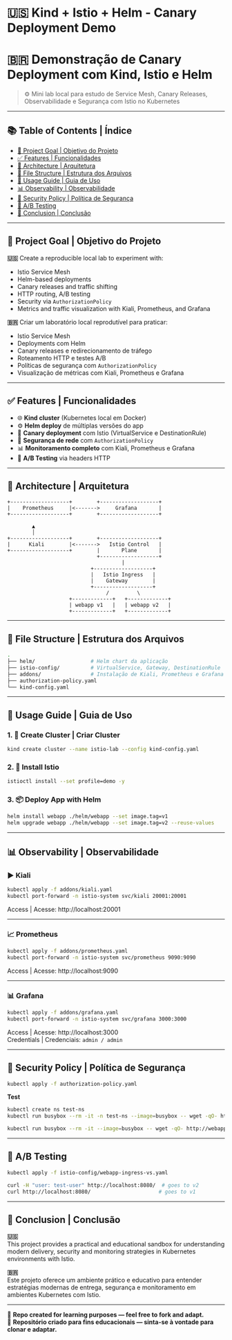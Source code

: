 # 🇺🇸 Kind + Istio + Helm - Canary Deployment Demo  
# 🇧🇷 Demonstração de Canary Deployment com Kind, Istio e Helm

> ⚙️ Mini lab local para estudo de Service Mesh, Canary Releases, Observabilidade e Segurança com Istio no Kubernetes

---

## 📚 Table of Contents | Índice

- [🎯 Project Goal | Objetivo do Projeto](#-project-goal--objetivo-do-projeto)
- [✅ Features | Funcionalidades](#-features--funcionalidades)
- [🧱 Architecture | Arquitetura](#-architecture--arquitetura)
- [📁 File Structure | Estrutura dos Arquivos](#-file-structure--estrutura-dos-arquivos)
- [🚀 Usage Guide | Guia de Uso](#-usage-guide--guia-de-uso)
- [📊 Observability | Observabilidade](#-observability--observabilidade)
- [🔐 Security Policy | Política de Segurança](#-security-policy--política-de-segurança)
- [🧪 A/B Testing](#-ab-testing)
- [🧠 Conclusion | Conclusão](#-conclusion--conclusão)

---

## 🎯 Project Goal | Objetivo do Projeto

**🇺🇸** Create a reproducible local lab to experiment with:
- Istio Service Mesh
- Helm-based deployments
- Canary releases and traffic shifting
- HTTP routing, A/B testing
- Security via `AuthorizationPolicy`
- Metrics and traffic visualization with Kiali, Prometheus, and Grafana

**🇧🇷** Criar um laboratório local reprodutível para praticar:
- Istio Service Mesh
- Deployments com Helm
- Canary releases e redirecionamento de tráfego
- Roteamento HTTP e testes A/B
- Políticas de segurança com `AuthorizationPolicy`
- Visualização de métricas com Kiali, Prometheus e Grafana

---

## ✅ Features | Funcionalidades

- 🌐 **Kind cluster** (Kubernetes local em Docker)
- ⚙️ **Helm deploy** de múltiplas versões do app
- 🎯 **Canary deployment** com Istio (VirtualService e DestinationRule)
- 🔐 **Segurança de rede** com `AuthorizationPolicy`
- 📊 **Monitoramento completo** com Kiali, Prometheus e Grafana
- 🧪 **A/B Testing** via headers HTTP

---

## 🧱 Architecture | Arquitetura

```
+-------------------+        +-------------------+
|    Prometheus     |<------->     Grafana       |
+-------------------+        +-------------------+

        ▲
        │
+-------------------+        +-------------------+
|      Kiali        |<------->   Istio Control   |
+-------------------+        |       Plane       |
                             +-------------------+
                                     |
                           +-------------------+
                           |   Istio Ingress   |
                           |    Gateway        |
                           +-------------------+
                                /         \
                    +-------------+   +-------------+
                    | webapp v1   |   | webapp v2   |
                    +-------------+   +-------------+
```

---

## 📁 File Structure | Estrutura dos Arquivos

```bash
.
├── helm/                  # Helm chart da aplicação
├── istio-config/          # VirtualService, Gateway, DestinationRule
├── addons/                # Instalação de Kiali, Prometheus e Grafana
├── authorization-policy.yaml
└── kind-config.yaml
```

---

## 🚀 Usage Guide | Guia de Uso

### 1. 🔧 Create Cluster | Criar Cluster

```bash
kind create cluster --name istio-lab --config kind-config.yaml
```

### 2. 🚀 Install Istio

```bash
istioctl install --set profile=demo -y
```

### 3. 📦 Deploy App with Helm

```bash
helm install webapp ./helm/webapp --set image.tag=v1
helm upgrade webapp ./helm/webapp --set image.tag=v2 --reuse-values
```

---

## 📊 Observability | Observabilidade

### ▶️ Kiali

```bash
kubectl apply -f addons/kiali.yaml
kubectl port-forward -n istio-system svc/kiali 20001:20001
```
Access | Acesse: http://localhost:20001

---

### 📈 Prometheus

```bash
kubectl apply -f addons/prometheus.yaml
kubectl port-forward -n istio-system svc/prometheus 9090:9090
```
Access | Acesse: http://localhost:9090

---

### 📊 Grafana

```bash
kubectl apply -f addons/grafana.yaml
kubectl port-forward -n istio-system svc/grafana 3000:3000
```
Access | Acesse: http://localhost:3000  
Credentials | Credenciais: `admin / admin`

---

## 🔐 Security Policy | Política de Segurança

```bash
kubectl apply -f authorization-policy.yaml
```

**Test**

```bash
kubectl create ns test-ns
kubectl run busybox --rm -it -n test-ns --image=busybox -- wget -qO- http://webapp.default.svc.cluster.local  # ❌ Denied

kubectl run busybox --rm -it --image=busybox -- wget -qO- http://webapp.default.svc.cluster.local  # ✅ Allowed
```

---

## 🧪 A/B Testing

```bash
kubectl apply -f istio-config/webapp-ingress-vs.yaml

curl -H "user: test-user" http://localhost:8080/  # goes to v2
curl http://localhost:8080/                      # goes to v1
```

---

## 🧠 Conclusion | Conclusão

**🇺🇸**  
This project provides a practical and educational sandbox for understanding modern delivery, security and monitoring strategies in Kubernetes environments with Istio.

**🇧🇷**  
Este projeto oferece um ambiente prático e educativo para entender estratégias modernas de entrega, segurança e monitoramento em ambientes Kubernetes com Istio.

---

📌 **Repo created for learning purposes — feel free to fork and adapt.**  
📌 **Repositório criado para fins educacionais — sinta-se à vontade para clonar e adaptar.**